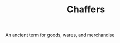 ---
title: Chaffers
letter: C
permalink: "/definitions/bld-chaffers.html"
body: An ancient term for goods, wares, and merchandise
published_at: '2018-07-07'
source: Black's Law Dictionary 2nd Ed (1910)
layout: post
---